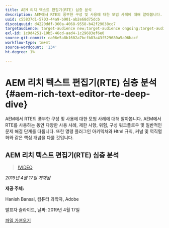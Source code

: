 ```yaml
---
title: AEM 리치 텍스트 편집기(RTE) 심층 분석
description: AEM에서 RTE의 풍부한 구성 및 사용에 대한 모범 사례에 대해 알아봅니다. AEM에서 RTE를 사용하는 동안 다양한 사용 사례, 제한 사항, 위험, 구성 워크플로우 및 일반적인 문제 해결 단계를 다룹니다. 또한 명령 플러그인 아키텍처와 Html 규칙, 커널 및 역직렬화와 같은 핵심 개념을 다룰 것입니다.
uuid: c55837d1-5703-44a9-b901-ab2e68d75dcb
discoiquuid: d4220ddf-360a-4068-9558-b42f29038cc7
targetaudience: target-audience new;target-audience ongoing;target-audience upgrader
exl-id: 1c9d4251-10b5-46cd-aad4-1c29683ef6e0
source-git-commit: ca06e5a8b1602a7bcfb83a43f529680a5a96bacf
workflow-type: tm+mt
source-wordcount: '134'
ht-degree: 1%

---
```


# AEM 리치 텍스트 편집기(RTE) 심층 분석{#aem-rich-text-editor-rte-deep-dive}

AEM에서 RTE의 풍부한 구성 및 사용에 대한 모범 사례에 대해 알아봅니다. AEM에서 RTE를 사용하는 동안 다양한 사용 사례, 제한 사항, 위험, 구성 워크플로우 및 일반적인 문제 해결 단계를 다룹니다. 또한 명령 플러그인 아키텍처와 Html 규칙, 커널 및 역직렬화와 같은 핵심 개념을 다룰 것입니다.

## AEM 리치 텍스트 편집기(RTE) 심층 분석

>[!VIDEO](https://video.tv.adobe.com/v/27087/?quality=9)

*2019년 4월 17일 게재됨*

**제공 주체:**

Hanish Bansal, 컴퓨터 과학자, Adobe

발표자 슬라이드, 날짜: 2019년 4월 17일

[파일 가져오기](assets/aem-gems-aem-rte-04172019.pdf)

